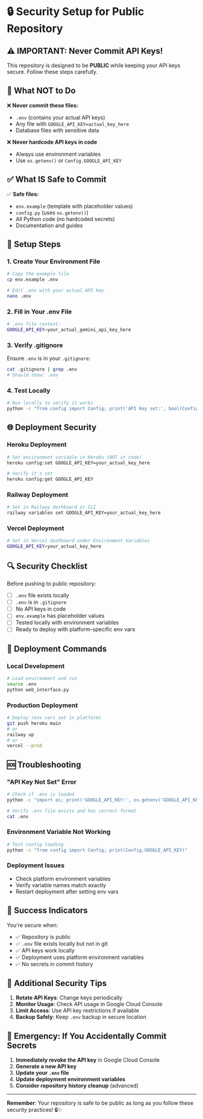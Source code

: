 # 🔒 Security Setup for Public Repository

## ⚠️ **IMPORTANT: Never Commit API Keys!**

This repository is designed to be **PUBLIC** while keeping your API keys secure. Follow these steps carefully.

## 🚨 **What NOT to Do**

❌ **Never commit these files:**
- `.env` (contains your actual API keys)
- Any file with `GOOGLE_API_KEY=actual_key_here`
- Database files with sensitive data

❌ **Never hardcode API keys in code**
- Always use environment variables
- Use `os.getenv()` or `Config.GOOGLE_API_KEY`

## ✅ **What IS Safe to Commit**

✅ **Safe files:**
- `env.example` (template with placeholder values)
- `config.py` (uses `os.getenv()`)
- All Python code (no hardcoded secrets)
- Documentation and guides

## 🔧 **Setup Steps**

### 1. **Create Your Environment File**
```bash
# Copy the example file
cp env.example .env

# Edit .env with your actual API key
nano .env
```

### 2. **Fill in Your .env File**
```bash
# .env file content:
GOOGLE_API_KEY=your_actual_gemini_api_key_here
```

### 3. **Verify .gitignore**
Ensure `.env` is in your `.gitignore`:
```bash
cat .gitignore | grep .env
# Should show: .env
```

### 4. **Test Locally**
```bash
# Run locally to verify it works
python -c "from config import Config; print('API Key set:', bool(Config.GOOGLE_API_KEY))"
```

## 🌐 **Deployment Security**

### **Heroku Deployment**
```bash
# Set environment variable in Heroku (NOT in code)
heroku config:set GOOGLE_API_KEY=your_actual_key_here

# Verify it's set
heroku config:get GOOGLE_API_KEY
```

### **Railway Deployment**
```bash
# Set in Railway dashboard or CLI
railway variables set GOOGLE_API_KEY=your_actual_key_here
```

### **Vercel Deployment**
```bash
# Set in Vercel dashboard under Environment Variables
GOOGLE_API_KEY=your_actual_key_here
```

## 🔍 **Security Checklist**

Before pushing to public repository:

- [ ] `.env` file exists locally
- [ ] `.env` is in `.gitignore`
- [ ] No API keys in code
- [ ] `env.example` has placeholder values
- [ ] Tested locally with environment variables
- [ ] Ready to deploy with platform-specific env vars

## 🚀 **Deployment Commands**

### **Local Development**
```bash
# Load environment and run
source .env
python web_interface.py
```

### **Production Deployment**
```bash
# Deploy (env vars set in platform)
git push heroku main
# or
railway up
# or
vercel --prod
```

## 🆘 **Troubleshooting**

### **"API Key Not Set" Error**
```bash
# Check if .env is loaded
python -c "import os; print('GOOGLE_API_KEY:', os.getenv('GOOGLE_API_KEY'))"

# Verify .env file exists and has correct format
cat .env
```

### **Environment Variable Not Working**
```bash
# Test config loading
python -c "from config import Config; print(Config.GOOGLE_API_KEY)"
```

### **Deployment Issues**
- Check platform environment variables
- Verify variable names match exactly
- Restart deployment after setting env vars

## 🎯 **Success Indicators**

You're secure when:
- ✅ Repository is public
- ✅ `.env` file exists locally but not in git
- ✅ API keys work locally
- ✅ Deployment uses platform environment variables
- ✅ No secrets in commit history

## 🔐 **Additional Security Tips**

1. **Rotate API Keys**: Change keys periodically
2. **Monitor Usage**: Check API usage in Google Cloud Console
3. **Limit Access**: Use API key restrictions if available
4. **Backup Safely**: Keep `.env` backup in secure location

## 🚨 **Emergency: If You Accidentally Commit Secrets**

1. **Immediately revoke the API key** in Google Cloud Console
2. **Generate a new API key**
3. **Update your `.env` file**
4. **Update deployment environment variables**
5. **Consider repository history cleanup** (advanced)

---

**Remember**: Your repository is safe to be public as long as you follow these security practices! 🔒✨

